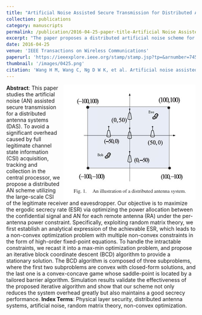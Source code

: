 ```yaml
---
title: "Artificial Noise Assisted Secure Transmission for Distributed Antenna System"
collection: publications
category: manuscripts
permalink: /publication/2016-04-25-paper-title-Artificial Noise Assisted Secure Transmission for Distributed Antenna System.md
excerpt: "The paper proposes a distributed artificial noise scheme for enhancing security in distributed antenna systems (DAS) by optimizing power allocation to maximize the ergodic secrecy rate (ESR) using large-scale CSI."
date: 2016-04-25
venue: 'IEEE Transactions on Wireless Communications'
paperurl: 'https://ieeexplore.ieee.org/stamp/stamp.jsp?tp=&arnumber=7458901'
thumbnail: '/images/0425.png'
citation: 'Wang H M, Wang C, Ng D W K, et al. Artificial noise assisted secure transmission for distributed antenna systems[J]. IEEE Transactions on Signal Processing, 2016, 64(15): 4050-4064.'
---
```

<img src="/images/0425.png"  style="float: right; margin-left: 10px;">


**Abstract**: This paper studies the artificial noise (AN) assisted secure transmission for a distributed antenna systems (DAS). To avoid a significant overhead caused by full legitimate channel state information (CSI) acquisition, tracking and collection in the central processor, we propose a distributed AN scheme utilizing the large-scale CSI of the legitimate receiver and eavesdropper. Our objective is to maximize the ergodic secrecy rate (ESR) via optimizing the power allocation between the confidential signal and AN for each remote antenna (RA) under the per-antenna power constraint. Specifically, exploiting random matrix theory, we first establish an analytical expression of the achievable ESR, which leads to a non-convex optimization problem with multiple non-convex constraints in the form of high-order fixed-point equations. To handle the intractable constraints, we recast it into a max-min optimization problem, and propose an iterative block coordinate descent (BCD) algorithm to provide a stationary solution. The BCD algorithm is composed of three subproblems, where the first two subproblems are convex with closed-form solutions, and the last one is a convex-concave game whose saddle-point is located by a tailored barrier algorithm. Simulation results validate the effectiveness of the proposed iterative algorithm and show that our scheme not only reduces the system overhead greatly but also maintains a good secrecy performance.
**Index Terms**: Physical layer security, distributed antenna systems, artificial noise, random matrix theory, non-convex optimization.
